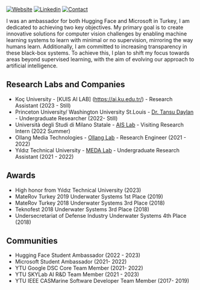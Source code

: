 [![Website](https://img.shields.io/badge/Further%20Info-WEBSITE-blue?style=for-the-badge)](https://bariscankurtkaya.github.io/) [![Linkedin](https://img.shields.io/badge/MY%20PROFILE-Linkedin-blue?style=for-the-badge)](https://www.linkedin.com/in/bariscankurtkaya/)
 [![Contact](https://img.shields.io/badge/CONTACT-GMAIL-yellow?style=for-the-badge&logo=gmail&logoColor=white)](mailto:bariscankurtkaya@gmail.com)
 

I was an ambassador for both Hugging Face and Microsoft in Turkey, I am dedicated to achieving two key objectives. My primary goal is to create innovative solutions for computer vision challenges by enabling machine learning systems to learn with minimal or no supervision, mirroring the way humans learn. Additionally, I am committed to increasing transparency in these black-box systems. To achieve this, I plan to shift my focus towards areas beyond supervised learning, with the aim of evolving our approach to artificial intelligence.

## Research Labs and Companies
- Koç University - [KUIS AI LAB] (https://ai.ku.edu.tr/) - Research Assistant (2023 - Still)
- Princeton University/ Washington University St.Louis - [Dr. Tansu Daylan](https://web.astro.princeton.edu/people/tansu-daylan) - Undergraduate Researcher (2022- Still)
- Università degli Studi di Milano Statale - [AIS Lab](https://ais-lab.di.unimi.it/index.html) - Visiting Research Intern (2022 Summer)
- Ollang Media Technologies - [Ollang Lab](https://ollang.com/) - Research Engineer (2021 - 2022)
- Yıldız Technical University - [MEDA Lab](https://ehm.yildiz.edu.tr/en/ehm/5/Laboratories/179) - Undergraduate Research Assistant (2021 - 2022)

## Awards
- High honor from Yıldız Technical University (2023)
- MateRov Turkey 2019 Underwater Systems 1st Place (2019)
- MateRov Turkey 2018 Underwater Systems 3rd Place (2018)
- Teknofest 2018 Underwater Systems 3rd Place (2018)
- Undersecretariat of Defense Industry Underwater Systems 4th Place (2018)

## Communities
- Hugging Face Student Ambassador (2022 - 2023)
- Microsoft Student Ambassador (2021- 2022)
- YTU Google DSC Core Team Member (2021- 2022)
- YTU SKYLab AI R&D Team Member (2021 - 2023)
- YTU IEEE CASMarine Software Developer Team Member (2017- 2019)
